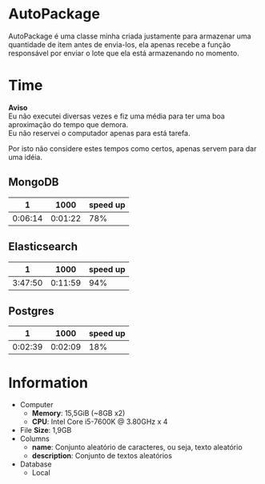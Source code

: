 # AutoPackage
AutoPackage é uma classe minha criada justamente para armazenar uma quantidade de item antes de envia-los, ela apenas recebe a função responsável por enviar o lote que ela está armazenando no momento.  

# Time
**Aviso**  
Eu não executei diversas vezes e fiz uma média para ter uma boa aproximação do tempo que demora.  
Eu não reservei o computador apenas para está tarefa.  

Por isto não considere estes tempos como certos, apenas servem para dar uma idéia.  


## MongoDB
| 1       | 1000    | speed up |
| ------- | ------- | -------- |
| 0:06:14 | 0:01:22 | 78%      |

## Elasticsearch
| 1       | 1000    | speed up |
| ------- | ------- | -------- |
| 3:47:50 | 0:11:59 | 94%      |

## Postgres
| 1       | 1000    | speed up |
| ------- | ------- | -------- |
| 0:02:39 | 0:02:09 | 18%      |

# Information
* Computer
  * **Memory**: 15,5GiB (~8GB x2)  
  * **CPU**: Intel Core i5-7600K @ 3.80GHz x 4  
* File
  **Size**: 1,9GB  
* Columns
  * **name**: Conjunto aleatório de caracteres, ou seja, texto aleatório  
  * **description**: Conjunto de textos aleatórios  
* Database
  * Local